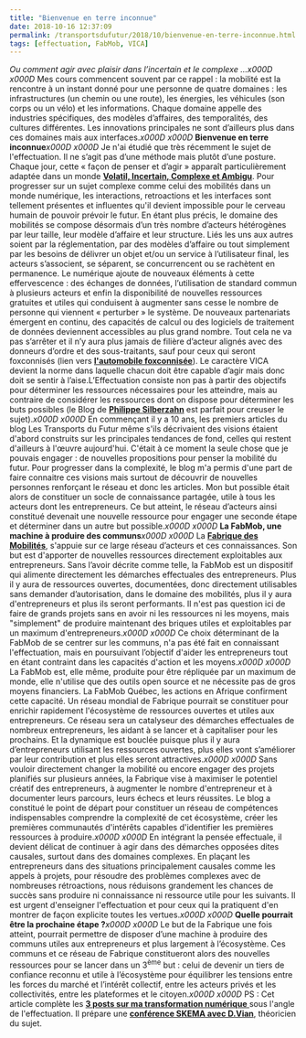 ```yaml
---
title: "Bienvenue en terre inconnue"
date: 2018-10-16 12:37:09
permalink: /transportsdufutur/2018/10/bienvenue-en-terre-inconnue.html
tags: [effectuation, FabMob, VICA]
---
```


<em>Ou comment agir avec plaisir dans l’incertain et le complexe ...</em>_x000D_
_x000D_
Mes cours commencent souvent par ce rappel : la mobilité est la rencontre à un instant donné pour une personne de quatre domaines : les infrastructures (un chemin ou une route), les énergies, les véhicules (son corps ou un vélo) et les informations. Chaque domaine appelle des industries spécifiques, des modèles d’affaires, des temporalités, des cultures différentes. Les innovations principales ne sont d’ailleurs plus dans ces domaines mais aux interfaces._x000D_
_x000D_
<strong>Bienvenue en terre inconnue</strong>_x000D_
_x000D_
Je n'ai étudié que très récemment le sujet de l'effectuation. Il ne s’agit pas d’une méthode mais plutôt d’une posture. Chaque jour, cette « façon de penser et d’agir » apparaît particulièrement adaptée dans un monde <a href="https://gabrielplassat.github.io/transportsdufutur/2013/07/light-foot-print-strategy.html" target="_blank" rel="noopener"><strong>Volatil, Incertain, Complexe et Ambigu</strong></a>. Pour progresser sur un sujet complexe comme celui des mobilités dans un monde numérique, les interactions, retroactions et les interfaces sont tellement présentes et influentes qu'il devient impossible pour le cerveau humain de pouvoir prévoir le futur. En étant plus précis, le domaine des mobilités se compose désormais d’un très nombre d’acteurs hétérogènes par leur taille, leur modèle d’affaire et leur structure. Liés les uns aux autres soient par la réglementation, par des modèles d’affaire ou tout simplement par les besoins de délivrer un objet et/ou un service à l’utilisateur final, les acteurs s’associent, se séparent, se concurrencent ou se rachètent en permanence. Le numérique ajoute de nouveaux éléments à cette effervescence : des échanges de données, l’utilisation de standard commun à plusieurs acteurs et enfin la disponibilité de nouvelles ressources gratuites et utiles qui conduisent à augmenter sans cesse le nombre de personne qui viennent « perturber » le système. De nouveaux partenariats émergent en continu, des capacités de calcul ou des logiciels de traitement de données deviennent accessibles au plus grand nombre. Tout cela ne va pas s’arrêter et il n’y aura plus jamais de filière d’acteur alignés avec des donneurs d’ordre et des sous-traitants, sauf pour ceux qui seront foxconnisés (lien vers <a href="http://transportsdufutur.ademe.fr/2018/08/lautomobile-foxconnisee.html" target="_blank" rel="noopener"><strong>l'automobile foxconnisée</strong></a>). Le caractère VICA devient la norme dans laquelle chacun doit être capable d’agir mais donc doit se sentir à l’aise.<!--more-->L’Effectuation consiste non pas à partir des objectifs pour déterminer les ressources nécessaires pour les atteindre, mais au contraire de considérer les ressources dont on dispose pour déterminer les buts possibles (le Blog de <a href="https://philippesilberzahn.com/" target="_blank" rel="noopener"><strong>Philippe Silberzahn</strong></a> est parfait pour creuser le sujet)._x000D_
_x000D_
En commençant il y a 10 ans, les premiers articles du blog Les Transports du Futur même s'ils décrivaient des visions étaient d'abord construits sur les principales tendances de fond, celles qui restent d'ailleurs à l'œuvre aujourd'hui. C'était à ce moment la seule chose que je pouvais engager : de nouvelles propositions pour penser la mobilité du futur. Pour progresser dans la complexité, le blog m'a permis d'une part de faire connaitre ces visions mais surtout de découvrir de nouvelles personnes renforçant le réseau et donc les articles. Mon but possible était alors de constituer un socle de connaissance partagée, utile à tous les acteurs dont les entrepreneurs. Ce but atteint, le réseau d’acteurs ainsi constitué devenait une nouvelle ressource pour engager une seconde étape et déterminer dans un autre but possible._x000D_
_x000D_
<strong>La FabMob, une machine à produire des communs</strong>_x000D_
_x000D_
La <a href="http://lafabriquedesmobilites.fr" target="_blank" rel="noopener"><strong>Fabrique des Mobilités</strong></a>, s'appuie sur ce large réseau d’acteurs et ces connaissances. Son but est d'apporter de nouvelles ressources directement exploitables aux entrepreneurs. Sans l’avoir décrite comme telle, la FabMob est un dispositif qui alimente directement les démarches effectuales des entrepreneurs. Plus il y aura de ressources ouvertes, documentées, donc directement utilisables sans demander d’autorisation, dans le domaine des mobilités, plus il y aura d'entrepreneurs et plus ils seront performants. Il n'est pas question ici de faire de grands projets sans en avoir ni les ressources ni les moyens, mais "simplement" de produire maintenant des briques utiles et exploitables par un maximum d'entrepreneurs._x000D_
_x000D_
Ce choix déterminant de la FabMob de se centrer sur les communs, n'a pas été fait en connaissant l'effectuation, mais en poursuivant l’objectif d'aider les entrepreneurs tout en étant contraint dans les capacités d'action et les moyens._x000D_
_x000D_
La FabMob est, elle même, produite pour être répliquée par un maximum de monde, elle n'utilise que des outils open source et ne nécessite pas de gros moyens financiers. La FabMob Québec, les actions en Afrique confirment cette capacité. Un réseau mondial de Fabrique pourrait se constituer pour enrichir rapidement l'écosystème de ressources ouvertes et utiles aux entrepreneurs. Ce réseau sera un catalyseur des démarches effectuales de nombreux entrepreneurs, les aidant à se lancer et à capitaliser pour les prochains. Et la dynamique est bouclée puisque plus il y aura d’entrepreneurs utilisant les ressources ouvertes, plus elles vont s’améliorer par leur contribution et plus elles seront attractives._x000D_
_x000D_
Sans vouloir directement changer la mobilité ou encore engager des projets planifiés sur plusieurs années, la Fabrique vise à maximiser le potentiel créatif des entrepreneurs, à augmenter le nombre d'entrepreneur et à documenter leurs parcours, leurs échecs et leurs réussites. Le blog a constitué le point de départ pour constituer un réseau de compétences indispensables comprendre la complexité de cet écosystème, créer les premières communautés d'intérêts capables d'identifier les premières ressources à produire._x000D_
_x000D_
En intégrant la pensée effectuale, il devient délicat de continuer à agir dans des démarches opposées dites causales, surtout dans des domaines complexes. En plaçant les entrepreneurs dans des situations principalement causales comme les appels à projets, pour résoudre des problèmes complexes avec de nombreuses rétroactions, nous réduisons grandement les chances de succès sans produire ni connaissance ni ressource utile pour les suivants. Il est urgent d'enseigner l'effectuation et pour ceux qui la pratiquent d'en montrer de façon explicite toutes les vertues._x000D_
_x000D_
<strong>Quelle pourrait être la prochaine étape ?</strong>_x000D_
_x000D_
Le but de la Fabrique une fois atteint, pourrait permettre de disposer d’une machine à produire des communs utiles aux entrepreneurs et plus largement à l’écosystème. Ces communs et ce réseau de Fabrique constitueront alors des nouvelles ressources pour se lancer dans un 3<sup>ème</sup> but : celui de devenir un tiers de confiance reconnu et utile à l’écosystème pour équilibrer les tensions entre les forces du marché et l’intérêt collectif, entre les acteurs privés et les collectivités, entre les plateformes et le citoyen._x000D_
_x000D_
PS : Cet article complète les <a href="http://transportsdufutur.ademe.fr/2018/07/lhistoire-de-ma-transformation-numerique-1-3.html" target="_blank" rel="noopener"><strong>3 posts sur ma transformation numérique</strong> </a>sous l'angle de l'effectuation. Il prépare une <a href="https://www.eventbrite.fr/e/billets-penser-et-agir-dans-lincertitude-cycle-innovation-connaissance-skema-161118-8h-10h-la-defense-51132723352?ref=ebtnebregn" target="_blank" rel="noopener"><strong>conférence SKEMA avec D.Vian</strong></a>, théoricien du sujet.
